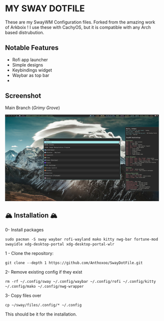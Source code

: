 <h1>MY SWAY DOTFILE</h1>

These are my SwayWM Configuration files. Forked from the amazing work of Arkboix ! I use these with CachyOS, but it is compatible with any Arch based distrubution.

## Notable Features

- Rofi app launcher
- Simple designs
- Keybindings widget
- Waybar as top bar
- 
## Screenshot

Main Branch (*Grimy Grove*)

![assets/01.png](assets/01.png)


## 🏔️ Installation 🏔️

0- Install packages

``` shell
sudo pacman -S sway waybar rofi-wayland mako kitty nwg-bar fortune-mod swayidle xdg-desktop-portal xdg-desktop-portal-wlr
```

1 - Clone the repository:

``` shell
git clone --depth 1 https://github.com/Anthoxoo/SwayDotFile.git
```
2- Remove existing config if they exist
``` shell
rm -rf ~/.config/sway ~/.config/waybar ~/.config/rofi ~/.config/kitty ~/.config/mako ~/.config/nwg-wrapper
```
3- Copy files over
``` shell
cp ~/sway/files/.config/* ~/.config
````

This should be it for the installation.

